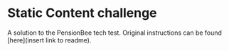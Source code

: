 # Static Content challenge

A solution to the PensionBee tech test.
Original instructions can be found [here](insert link to readme).
